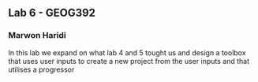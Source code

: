 ## Lab 6 - GEOG392
### Marwon Haridi
In this lab we expand on what lab 4 and 5 tought us and design a toolbox that uses user inputs to create a new project from the user inputs and that utilises a progressor
